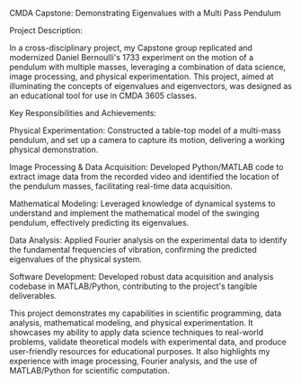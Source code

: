CMDA Capstone: Demonstrating Eigenvalues with a Multi Pass Pendulum

Project Description:

In a cross-disciplinary project, my Capstone group replicated and modernized Daniel Bernoulli's 1733 experiment on the motion of a pendulum with multiple masses, leveraging a combination of data science, image processing, and physical experimentation. This project, aimed at illuminating the concepts of eigenvalues and eigenvectors, was designed as an educational tool for use in CMDA 3605 classes.

Key Responsibilities and Achievements:

Physical Experimentation: Constructed a table-top model of a multi-mass pendulum, and set up a camera to capture its motion, delivering a working physical demonstration.

Image Processing & Data Acquisition: Developed Python/MATLAB code to extract image data from the recorded video and identified the location of the pendulum masses, facilitating real-time data acquisition.

Mathematical Modeling: Leveraged knowledge of dynamical systems to understand and implement the mathematical model of the swinging pendulum, effectively predicting its eigenvalues.

Data Analysis: Applied Fourier analysis on the experimental data to identify the fundamental frequencies of vibration, confirming the predicted eigenvalues of the physical system.

Software Development: Developed robust data acquisition and analysis codebase in MATLAB/Python, contributing to the project's tangible deliverables.

This project demonstrates my capabilities in scientific programming, data analysis, mathematical modeling, and physical experimentation. It showcases my ability to apply data science techniques to real-world problems, validate theoretical models with experimental data, and produce user-friendly resources for educational purposes. It also highlights my experience with image processing, Fourier analysis, and the use of MATLAB/Python for scientific computation.